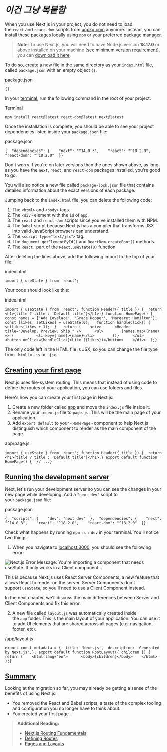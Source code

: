 # ***이건 그냥 복붙함***

When you use Next.js in your project, you do not need to load the `react` and `react-dom` scripts from [unpkg.com](http://unpkg.com/) anymore. Instead, you can install these packages locally using `npm` or your preferred package manager.

> **Note**: To use Next.js, you will need to have Node.js version **18.17.0** or above installed on your machine ([see minimum version requirement](https://nextjs.org/docs/getting-started/installation)), you can [download it here](https://nodejs.org/en/).

To do so, create a new file in the same directory as your `index.html` file, called `package.json` with an empty object `{}`.

package.json

```
{}
```

In your [terminal](https://code.visualstudio.com/docs/terminal/basics), run the following command in the root of your project:

Terminal

```
npm install react@latest react-dom@latest next@latest
```

Once the installation is complete, you should be able to see your project dependencies listed inside your `package.json` file:

package.json

```
{  "dependencies": {    "next": "^14.0.3",    "react": "^18.2.0",    "react-dom": "^18.2.0"  }}
```

Don't worry if you're on later versions than the ones shown above, as long as you have the `next`, `react`, and `react-dom` packages installed, you're good to go.

You will also notice a new file called `package-lock.json` file that contains detailed information about the exact versions of each package.

Jumping back to the `index.html` file, you can delete the following code:

1. The `<html>` and `<body>` tags.
2. The `<div>` element with the `id` of `app`.
3. The `react` and `react-dom` scripts since you've installed them with NPM.
4. The `Babel` script because Next.js has a compiler that transforms JSX into valid JavaScript browsers can understand.
5. The `<script type="text/jsx">` tag.
6. The `document.getElementById()` and `ReactDom.createRoot()` methods.
7. The `React.` part of the `React.useState(0)` function

After deleting the lines above, add the following import to the top of your file:

index.html

```
import { useState } from 'react';
```

Your code should look like this:

index.html

```
import { useState } from 'react'; function Header({ title }) {  return <h1>{title ? title : 'Default title'}</h1>;} function HomePage() {  const names = ['Ada Lovelace', 'Grace Hopper', 'Margaret Hamilton'];   const [likes, setLikes] = useState(0);   function handleClick() {    setLikes(likes + 1);  }   return (    <div>      <Header title="Develop. Preview. Ship." />      <ul>        {names.map((name) => (          <li key={name}>{name}</li>        ))}      </ul>       <button onClick={handleClick}>Like ({likes})</button>    </div>  );}
```

The only code left in the HTML file is JSX, so you can change the file type from `.html` to `.js` or `.jsx`.

## [Creating your first page](https://nextjs.org/learn/react-foundations/installation#creating-your-first-page)

Next.js uses file-system routing. This means that instead of using code to define the routes of your application, you can use folders and files.

Here's how you can create your first page in Next.js:

1. Create a new folder called [app](https://nextjs.org/docs/app/building-your-application/routing#the-app-router) and move the `index.js` file inside it.
2. Rename your `index.js` file to `page.js`. This will be the main page of your application.
3. Add `export default` to your `<HomePage>` component to help Next.js distinguish which component to render as the main component of the page.

app/page.js

```
import { useState } from 'react'; function Header({ title }) {  return <h1>{title ? title : 'Default title'}</h1>;} export default function HomePage() {  // ...}
```

## [Running the development server](https://nextjs.org/learn/react-foundations/installation#running-the-development-server)

Next, let's run your development server so you can see the changes in your new page while developing. Add a `"next dev"` script to your `package.json` file:

package.json

```
{  "scripts": {    "dev": "next dev"  },  "dependencies": {    "next": "^14.0.3",    "react": "^18.2.0",    "react-dom": "^18.2.0"  }}
```

Check what happens by running `npm run dev` in your terminal. You'll notice two things:

1. When you navigate to [localhost:3000](http://localhost:3000/), you should see the following error:

![Next.js Error Message: You're importing a component that needs useState. It only works in a Client component...](https://nextjs.org/_next/image?url=%2Flearn%2Fdark%2Flearn-usestate-rsc-error.png&w=3840&q=75&dpl=dpl_4ykYFHvrysxFPMKSgipbGVFm9BQ2)

This is because Next.js uses React Server Components, a new feature that allows React to render on the server. Server Components don't support `useState`, so you'll need to use a Client Component instead.

In the next chapter, we'll discuss the main differences between Server and Client Components and fix this error.

2. A new file called `layout.js` was automatically created inside the `app` folder. This is the main layout of your application. You can use it to add UI elements that are shared across all pages (e.g. navigation, footer, etc).

/app/layout.js

```
export const metadata = {  title: 'Next.js',  description: 'Generated by Next.js',}; export default function RootLayout({ children }) {  return (    <html lang="en">      <body>{children}</body>    </html>  );}
```

## [Summary](https://nextjs.org/learn/react-foundations/installation#summary)

Looking at the migration so far, you may already be getting a sense of the benefits of using Next.js:

- You removed the React and Babel scripts; a taste of the complex tooling and configuration you no longer have to think about.
- You created your first page.

> **Additional Reading:**
> 
> - [Next.js Routing Fundamentals](https://nextjs.org/docs/app/building-your-application/routing)
> - [Defining Routes](https://nextjs.org/docs/app/building-your-application/routing/defining-routes)
> - [Pages and Layouts](https://nextjs.org/docs/app/building-your-application/routing/pages-and-layouts)